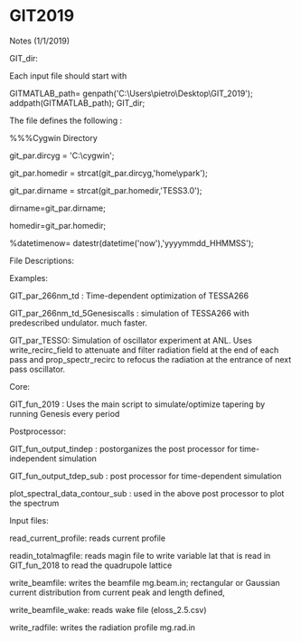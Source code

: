 # GIT2019
Notes (1/1/2019)



GIT_dir: 

Each input file should start with 

GITMATLAB_path= genpath('C:\Users\pietro\Desktop\GIT_2019');
addpath(GITMATLAB_path);
GIT_dir;


The file defines the following :

%%%Cygwin Directory

git_par.dircyg = 'C:\cygwin\';

git_par.homedir = strcat(git_par.dircyg,'home\ypark\');

git_par.dirname = strcat(git_par.homedir,'TESS3.0\');

dirname=git_par.dirname;

homedir=git_par.homedir;

%datetimenow= datestr(datetime('now'),'yyyymmdd_HHMMSS');

File Descriptions: 

Examples: 

GIT_par_266nm_td : Time-dependent optimization of TESSA266

GIT_par_266nm_td_5Genesiscalls : simulation of TESSA266 with predescribed undulator. much faster.  

GIT_par_TESSO: Simulation of oscillator experiment at ANL. Uses write_recirc_field to attenuate and filter radiation field at the end of each pass and prop_spectr_recirc to refocus the radiation at the entrance of next pass oscillator. 


Core: 

GIT_fun_2019 : Uses the main script to simulate/optimize tapering by running Genesis every period


Postprocessor: 

GIT_fun_output_tindep : postorganizes the post processor for time-independent simulation

GIT_fun_output_tdep_sub : post processor for time-dependent simulation

plot_spectral_data_contour_sub : used in the above post processor to plot the spectrum 

Input files:

read_current_profile: reads current profile

readin_totalmagfile: reads magin file to write variable lat that is read in GIT_fun_2018 to read the quadrupole lattice

write_beamfile: writes the beamfile mg.beam.in; rectangular or Gaussian current distribution from current peak and length defined, 

write_beamfile_wake:  reads wake file (eloss_2.5.csv)

write_radfile: writes the radiation profile mg.rad.in





